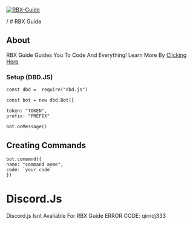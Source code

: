 <br />
    <p>
    <a href="https"://sites.google.com/view/rbxdevs><img src="https://cdn.discordapp.com/attachments/768394610548146189/810778835771064320/20210215_1027232.png" alt="RBX-Guide" /></a>
  <p>/
   # RBX Guide


## About

RBX Guide Guides You To Code And Everything! Learn More By [Clicking Here](https://sites.google.com/view/javascript-learn2/Learn-More)




### Setup (DBD.JS)


```
const dbd =  require("dbd.js")

const bot = new dbd.Bot({

token: "TOKEN",
prefix: "PREFIX"

bot.onMessage()
```

## Creating Commands
```
bot.comamnd({ 
name: "command anme",
code: `your code`
})
```


# Discord.Js

Discord.js Isnt Avaliable For RBX Guide ERROR CODE: qirndj333
